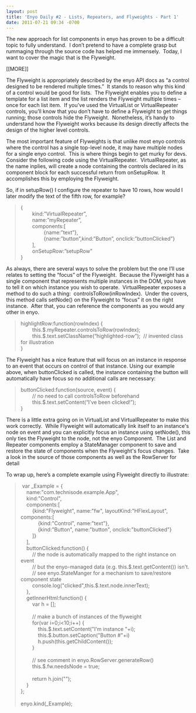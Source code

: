 ```yaml
---
layout: post
title: 'Enyo Daily #2 - Lists, Repeaters, and Flyweights - Part 1'
date: 2011-07-21 09:34 -0700
---
```


<p><p>The new approach for list components in enyo has proven to be a difficult topic to fully understand.  I don’t pretend to have a complete grasp but rummaging through the source code has helped me immensely.  Today, I want to cover the magic that is the Flyweight.</p>
[[MORE]]
<p>The Flyweight is appropriately described by the enyo API docs as “a control designed to be rendered multiple times.”  It stands to reason why this kind of a control would be good for lists.  The Flyweight enables you to define a template for a list item and the list renders the Flyweight multiple times – once for each list item.  If you’ve used the VirtualList or VirtualRepeater controls, you’ll know that you don’t have to define a Flyweight to get things running; those controls hide the Flyweight.  Nonetheless, it’s handy to understand how the Flyweight works because its design directly affects the design of the higher level controls.</p>
<p>The most important feature of Flyweights is that unlike most enyo controls where the control has a single top-level node, it may have multiple nodes for a single enyo control.  This is where things begin to get murky for devs.  Consider the following code using the VirtualRepeater.  VirtualRepeater, as the name inplies, will create a node containing the controls declared in its component block for each successful return from onSetupRow.  It accomplishes this by employing the Flyweight.</p>
<p>So, if in setupRow() I configure the repeater to have 10 rows, how would I later modify the text of the fifth row, for example?</p>
<blockquote>
<p>{<br>        kind:”VirtualRepeater”,<br>        name:”myRepeater”,<br>        components:[<br>                {name:”text”},<br>                {name:”button”,kind:”Button”, onclick:”buttonClicked”}<br>        ],<br>        onSetupRow:”setupRow”<br>}</p>
</blockquote>
<p>As always, there are several ways to solve the problem but the one I’ll use relates to setting the “focus” of the Flyweight.  Because the Flyweight has a single component that represents multiple instances in the DOM, you have to tell it on which instance you wish to operate.  VirtualRepeater exposes a method to do such a thing:  controlsToRow(inRowIndex).  Under the covers, this method calls setNode() on the Flyweight to “focus” it on the right instance.  After that, you can reference the components as you would any other in enyo.</p>
<blockquote>
<p>highlightRow:function(rowIndex) {<br>        this.$.myRepeater.controlsToRow(rowIndex);<br>        this.$.text.setClassName(“highlighted-row”);  // invented class for illustration<br>}</p>
</blockquote>
<p>The Flyweight has a nice feature that will focus on an instance in response to an event that occurs on control of that instance. Using our example above, when buttonClicked is called, the instance containing the button will automatically have focus so no additional calls are necessary:</p>
<blockquote>
<p>buttonClicked:function(source, event) {<br>        // no need to call controlsToRow beforehand<br>        this.$.text.setContent(“I’ve been clicked!”);<br>}</p>
</blockquote>
<p>There is a little extra going on in VirtualList and VirtualRepeater to make this work correctly.  While Flyweight will automatically link itself to an instance's node on event and you can explicitly focus an instance using setNode(), this only ties the Flyweight to the node, not the enyo Component.  The List and Repeater components employ a StateManager component to save and restore the state of components when the Flyweight's focus changes.  Take a look in the source of those components as well as the RowServer for detail</p>
<p>To wrap up, here’s a complete example using Flyweight directly to illustrate:</p>
<blockquote>
<p> var _Example = {<br>    name:"com.technisode.example.App",<br>    kind:"Control",<br>    components:[<br>        {kind:"Flyweight", name:"fw", layoutKind:"HFlexLayout", components:[<br>            {kind:"Control", name:"text"},<br>            {kind:"Button", name:"button", onclick:"buttonClicked"}<br>        ]}<br>    ],<br>    buttonClicked:function() {<br>        // the node is automatically mapped to the right instance on event<br>        // but the enyo-managed data (e.g. this.$.text.getContent()) isn't.<br>        // see enyo.StateManger for a mechanism to save/restore component state<br>        console.log("clicked",this.$.text.node.innerText);<br>    },<br>    getInnerHtml:function() {<br>        var h = [];<br>        <br>        // make a bunch of instances of the flyweight<br>        for(var i=0;i&lt;10;i++) {<br>            this.$.text.setContent("I'm instance "+i);<br>            this.$.button.setCaption("Button #"+i)<br>            h.push(this.getChildContent());<br>        }<br>        <br>        // see comment in enyo.RowServer.generateRow()<br>        this.$.fw.needsNode = true;<br>        <br>        return h.join("");<br>    }<br>};<br><br>enyo.kind(_Example);</p>
</blockquote></p>